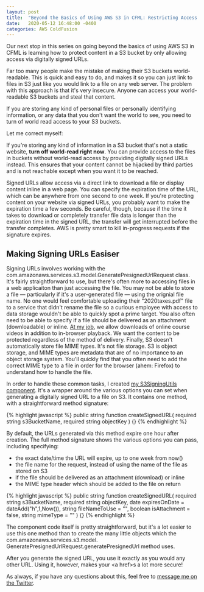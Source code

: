 ```yaml
---
layout: post
title:  "Beyond the Basics of Using AWS S3 in CFML: Restricting Access to Files in S3 by Signing URLs"
date:   2020-05-12 16:48:00 -0400
categories: AWS ColdFusion
---
```


Our next stop in this series on going beyond the basics of using AWS S3 in CFML is learning how to protect content in a S3 bucket by only allowing access via digitally signed URLs. 

Far too many people make the mistake of making their S3 buckets world-readable. This is quick and easy to do, and makes it so you can just link to files in S3 just like you would link to a file on any web server. The problem with this approach is that it's very insecure. Anyone can access your world-readable S3 buckets and steal that content. 

If you are storing any kind of personal files or personally identifying information, or any data that you don't want the world to see, you need to turn of world read access to your S3 buckets. 

Let me correct myself: 

If you're storing any kind of information in a S3 bucket that's not a static website, <b>turn off world-read right now</b>. You can provide access to the files in buckets without world-read access by providing digitally signed URLs instead. This ensures that your content cannot be hijacked by third parties and is not reachable except when you want it to be reached.

Signed URLs allow access via a direct link to download a file or display content inline in a web page. You can specify the expiration time of the URL, which can be anywhere from one second to one week. If you're protecting content on your website via signed URLs, you probably want to make the expiration time a few seconds. Be careful, though, because if the time it takes to download or completely transfer file data is longer than the expiration time in the signed URL, the transfer will get interrupted before the transfer completes. AWS is pretty smart to kill in-progress requests if the signature expires.

## Making Signing URLs Easiser

Signing URLs involves working with the com.amazonaws.services.s3.model.GeneratePresignedUrlRequest class. It's fairly straightforward to use, but there's often more to accessing files in a web applicaiton than just accessing the file. You may not be able to store a file &mdash; particularly if it's a user-generated file &mdash; using the orignial file name. No one would feel comfortable uploading their "2020taxes.pdf" file to a service that didn't rename the file so a curious employee with access to data storage wouldn't be able to quickly spot a prime target. You also often need to be able to specify if a file should be delivered as an attachment (downloadable) or inline. [At my job](https://courseplus.jhu.edu/), we allow downloads of online course videos in addition to in-browser playback. We want the content to be protected regardless of the method of delivery. Finally, S3 doesn't automatically store file MIME types. It's not file storage. S3 is object storage, and MIME types are metadata that are of no importance to an object storage system. You'll quickly find that you often need to add the correct MIME type to a file in order for the browser (ahem: Firefox) to understand how to handle the file. 

In order to handle these common tasks, I created [my S3SigningUtils component](https://github.com/brianklaas/ctlS3Utils). It's a wrapper around the various options you can set when generating a digitally signed URL to a file on S3. It contains one method, with a straightforward method signature:

{% highlight javascript %}
public string function createSignedURL(
    required string s3BucketName, 
    required string objectKey
) {}
{% endhighlight %}

By default, the URLs generated via this method expire one hour after creation. The full method signature shows the various options you can pass, including specifying:

- the exact date/time the URL will expire, up to one week from now()
- the file name for the request, instead of using the name of the file as stored on S3
- if the file should be delivered as an attachment (download) or inline
- the MIME type header which should be added to the file on return

{% highlight javascript %}
public string function createSignedURL(
    required string s3BucketName, 
    required string objectKey, 
    date expiresOnDate = dateAdd("h",1,Now()), 
    string fileNameToUse = "", 
    boolean isAttachment = false, 
    string mimeType = ""
) {}
{% endhighlight %}

The component code itself is pretty straightforward, but it's a lot easier to use this one method than to create the many little objects which the com.amazonaws.services.s3.model. GeneratePresignedUrlRequest.generatePresignedUrl method uses.

After you generate the signed URL, you use it exactly as you would any other URL. Using it, however, makes your &lt;a href&gt;s a lot more secure!

As always, if you have any questions about this, feel free to [message me on the Twitter](https://twitter.com/brian_klaas).
